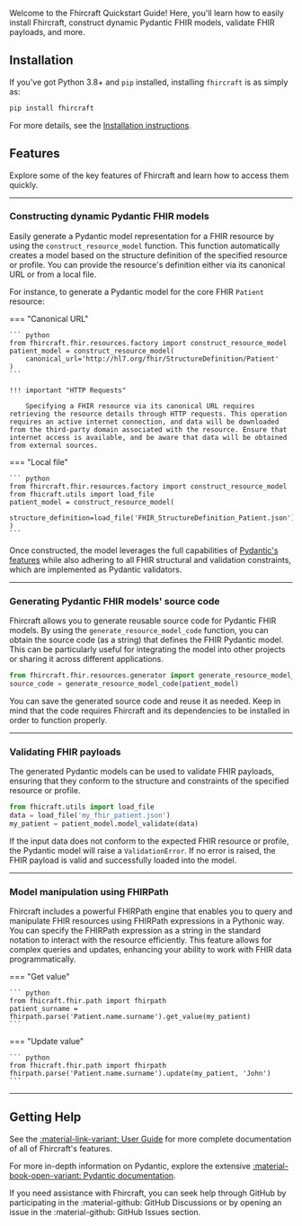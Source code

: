 
Welcome to the Fhircraft Quickstart Guide! Here, you'll learn how to easily install Fhircraft, construct dynamic Pydantic FHIR models, validate FHIR payloads, and more. 

## Installation

If you've got Python 3.8+ and `pip` installed, installing `fhircraft` is as simply as:

```bash
pip install fhircraft
``` 

For more details, see the [Installation instructions](installation.md).

## Features

Explore some of the key features of Fhircraft and learn how to access them quickly.

---------------

### Constructing dynamic Pydantic FHIR models

Easily generate a Pydantic model representation for a FHIR resource by using the `construct_resource_model` function. This function automatically creates a model based on the structure definition of the specified resource or profile. You can provide the resource's definition either via its canonical URL or from a local file.

For instance, to generate a Pydantic model for the core FHIR `Patient` resource:

=== "Canonical URL"

    ``` python
    from fhircraft.fhir.resources.factory import construct_resource_model
    patient_model = construct_resource_model(
        canonical_url='http://hl7.org/fhir/StructureDefinition/Patient'
    )
    ```

    !!! important "HTTP Requests"

        Specifying a FHIR resource via its canonical URL requires retrieving the resource details through HTTP requests. This operation requires an active internet connection, and data will be downloaded from the third-party domain associated with the resource. Ensure that internet access is available, and be aware that data will be obtained from external sources.


=== "Local file"

    ``` python
    from fhircraft.fhir.resources.factory import construct_resource_model
    from fhicraft.utils import load_file
    patient_model = construct_resource_model(
        structure_definition=load_file('FHIR_StructureDefinition_Patient.json')
    )
    ```

Once constructed, the model leverages the full capabilities of  [Pydantic's features](https://docs.pydantic.dev/latest/) while also adhering to all FHIR structural and validation constraints, which are implemented as Pydantic validators.

--------------

### Generating Pydantic FHIR models' source code

Fhircraft allows you to generate reusable source code for Pydantic FHIR models. By using the `generate_resource_model_code` function, you can obtain the source code (as a string) that defines the FHIR Pydantic model. This can be particularly useful for integrating the model into other projects or sharing it across different applications.


``` python
from fhircraft.fhir.resources.generator import generate_resource_model_code
source_code = generate_resource_model_code(patient_model)
```

You can save the generated source code and reuse it as needed. Keep in mind that the code requires Fhircraft and its dependencies to be installed in order to function properly.

-----------

### Validating FHIR payloads

The generated Pydantic models can be used to validate FHIR payloads, ensuring that they conform to the structure and constraints of the specified resource or profile.

``` python
from fhicraft.utils import load_file
data = load_file('my_fhir_patient.json')
my_patient = patient_model.model_validate(data)
```

If the input data does not conform to the expected FHIR resource or profile, the Pydantic model will raise a `ValidationError`. If no error is raised, the FHIR payload is valid and successfully loaded into the model.

---------------

### Model manipulation using FHIRPath

Fhircraft includes a powerful FHIRPath engine that enables you to query and manipulate FHIR resources using FHIRPath expressions in a Pythonic way. You can specify the FHIRPath expression as a string in the standard notation to interact with the resource efficiently. This feature allows for complex queries and updates, enhancing your ability to work with FHIR data programmatically.

=== "Get value"

    ``` python
    from fhicraft.fhir.path import fhirpath
    patient_surname = fhirpath.parse('Patient.name.surname').get_value(my_patient)
    ```

=== "Update value"

    ``` python
    from fhicraft.fhir.path import fhirpath
    fhirpath.parse('Patient.name.surname').update(my_patient, 'John')
    ```

------------------

## Getting Help

See the [:material-link-variant: User Guide]() for more complete documentation of all of Fhircraft's features.

For more in-depth information on Pydantic, explore the extensive  [:material-book-open-variant: Pydantic documentation](https://docs.pydantic.dev/latest/).

If you need assistance with Fhircraft, you can seek help through GitHub by participating in the :material-github: GitHub Discussions or by opening an issue in the :material-github: GitHub Issues section.